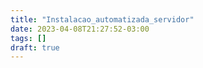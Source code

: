 ```yaml
---
title: "Instalacao_automatizada_servidor"
date: 2023-04-08T21:27:52-03:00
tags: []
draft: true
---
```


